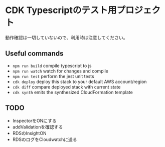 # CDK Typescriptのテスト用プロジェクト

動作確認は一切していないので、利用時は注意してください。

## Useful commands

* `npm run build`   compile typescript to js
* `npm run watch`   watch for changes and compile
* `npm run test`    perform the jest unit tests
* `cdk deploy`      deploy this stack to your default AWS account/region
* `cdk diff`        compare deployed stack with current state
* `cdk synth`       emits the synthesized CloudFormation template

## TODO
- InspectorをONにする
- addValidationを確認する
- RDSのInsightON
- RDSのログをCloudwatchに送る
